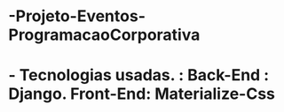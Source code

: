 # -Projeto-Eventos-ProgramacaoCorporativa
# - Tecnologias usadas. : Back-End : Django.  Front-End: Materialize-Css 
#
